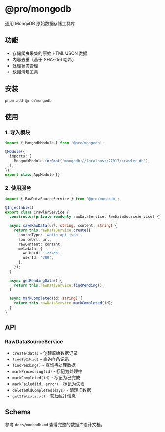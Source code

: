 # @pro/mongodb

通用 MongoDB 原始数据存储工具库

## 功能

- 存储爬虫采集的原始 HTML/JSON 数据
- 内容去重（基于 SHA-256 哈希）
- 处理状态管理
- 数据清理工具

## 安装

```bash
pnpm add @pro/mongodb
```

## 使用

### 1. 导入模块

```typescript
import { MongodbModule } from '@pro/mongodb';

@Module({
  imports: [
    MongodbModule.forRoot('mongodb://localhost:27017/crawler_db'),
  ],
})
export class AppModule {}
```

### 2. 使用服务

```typescript
import { RawDataSourceService } from '@pro/mongodb';

@Injectable()
export class CrawlerService {
  constructor(private readonly rawDataService: RawDataSourceService) {}

  async saveRawData(url: string, content: string) {
    return this.rawDataService.create({
      sourceType: 'weibo_api_json',
      sourceUrl: url,
      rawContent: content,
      metadata: {
        weiboId: '123456',
        userId: '789',
      },
    });
  }

  async getPendingData() {
    return this.rawDataService.findPending();
  }

  async markCompleted(id: string) {
    return this.rawDataService.markCompleted(id);
  }
}
```

## API

### RawDataSourceService

- `create(data)` - 创建原始数据记录
- `findById(id)` - 查询单条记录
- `findPending()` - 查询待处理数据
- `markProcessing(id)` - 标记为处理中
- `markCompleted(id)` - 标记为已完成
- `markFailed(id, error)` - 标记为失败
- `deleteOldCompleted(days)` - 清理旧数据
- `getStatistics()` - 获取统计信息

## Schema

参考 `docs/mongodb.md` 查看完整的数据库设计文档。
